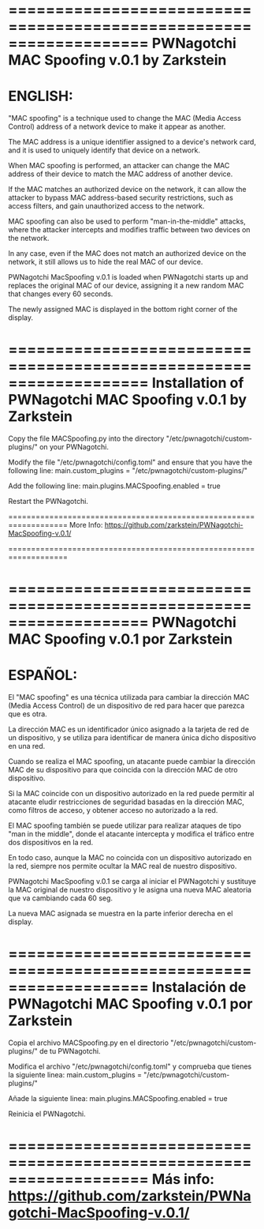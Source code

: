 
===================================================================
PWNagotchi MAC Spoofing v.0.1 by Zarkstein
===================================================================
ENGLISH:
===================================================================

"MAC spoofing" is a technique used to change the MAC (Media Access Control) address of a network device to make it appear as another.

The MAC address is a unique identifier assigned to a device's network card, and it is used to uniquely identify that device on a network.

When MAC spoofing is performed, an attacker can change the MAC address of their device to match the MAC address of another device.

If the MAC matches an authorized device on the network, it can allow the attacker to bypass MAC address-based security restrictions, such as access filters, and gain unauthorized access to the network.

MAC spoofing can also be used to perform "man-in-the-middle" attacks, where the attacker intercepts and modifies traffic between two devices on the network.

In any case, even if the MAC does not match an authorized device on the network, it still allows us to hide the real MAC of our device.

PWNagotchi MacSpoofing v.0.1 is loaded when PWNagotchi starts up and replaces the original MAC of our device, assigning it a new random MAC that changes every 60 seconds.

The newly assigned MAC is displayed in the bottom right corner of the display.

===================================================================
Installation of PWNagotchi MAC Spoofing v.0.1 by Zarkstein
===================================================================

Copy the file MACSpoofing.py into the directory "/etc/pwnagotchi/custom-plugins/" on your PWNagotchi.

Modify the file "/etc/pwnagotchi/config.toml" and ensure that you have the following line:
main.custom_plugins = "/etc/pwnagotchi/custom-plugins/"

Add the following line:
main.plugins.MACSpoofing.enabled = true

Restart the PWNagotchi.

===================================================================
More Info: 
https://github.com/zarkstein/PWNagotchi-MacSpoofing-v.0.1/

===================================================================



===================================================================
PWNagotchi MAC Spoofing v.0.1 por Zarkstein
===================================================================
ESPAÑOL:
===================================================================

El "MAC spoofing" es una técnica utilizada para cambiar la dirección MAC (Media Access Control) de un dispositivo de red para hacer que parezca que es otra. 

La dirección MAC es un identificador único asignado a la tarjeta de red de un dispositivo, y se utiliza para identificar de manera única dicho dispositivo en una red.

Cuando se realiza el MAC spoofing, un atacante puede cambiar la dirección MAC de su dispositivo para que coincida con la dirección MAC de otro dispositivo. 

Si la MAC coincide con un dispositivo autorizado en la red puede permitir al atacante eludir restricciones de seguridad basadas en la dirección MAC, como filtros de acceso, y obtener acceso no autorizado a la red. 

El MAC spoofing también se puede utilizar para realizar ataques de tipo "man in the middle", donde el atacante intercepta y modifica el tráfico entre dos dispositivos en la red.

En todo caso, aunque la MAC no coincida con un dispositivo autorizado en la red, siempre nos permite ocultar la MAC real de nuestro dispositivo.

PWNagotchi MacSpoofing v.0.1 se carga al iniciar el PWNagotchi y sustituye la MAC original de nuestro dispositivo y le asigna una nueva MAC aleatoria que va cambiando cada 60 seg.

La nueva MAC asignada se muestra en la parte inferior derecha en el display.

===================================================================
Instalación de PWNagotchi MAC Spoofing v.0.1 por Zarkstein
===================================================================

Copia el archivo MACSpoofing.py en el directorio "/etc/pwnagotchi/custom-plugins/" de tu PWNagotchi.

Modifica el archivo "/etc/pwnagotchi/config.toml" y comprueba que tienes la siguiente linea:
main.custom_plugins = "/etc/pwnagotchi/custom-plugins/"

Añade la siguiente linea:
main.plugins.MACSpoofing.enabled = true

Reinicia el PWNagotchi.

===================================================================
Más info:
https://github.com/zarkstein/PWNagotchi-MacSpoofing-v.0.1/
===================================================================


